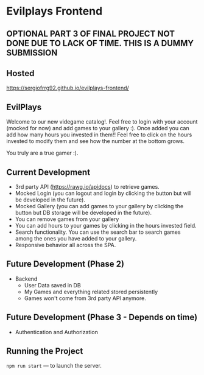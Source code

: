# Evilplays Frontend

## OPTIONAL PART 3 OF FINAL PROJECT NOT DONE DUE TO LACK OF TIME. THIS IS A DUMMY SUBMISSION

## Hosted 

https://sergiofrrg92.github.io/evilplays-frontend/
  
## EvilPlays

Welcome to our new videgame catalog!. Feel free to login with your account (mocked for now) and add games to your gallery :). Once added you can add how many hours you invested in them!! Feel free to click on the hours invested to modify them and see how the number at the bottom grows.

You truly are a true gamer :).

## Current Development

- 3rd party API (https://rawg.io/apidocs) to retrieve games.
- Mocked Login (you can logout and login by clicking the button but will be developed in the future).
- Mocked Gallery (you can add games to your gallery by clicking the button but DB storage will be developed in the future).
- You can remove games from your gallery
- You can add hours to your games by clicking in the hours invested field.
- Search functionality. You can use the search bar to search games among the ones you have added to your gallery.
- Responsive behavior all across the SPA.

## Future Development (Phase 2)

- Backend
  - User Data saved in DB
  - My Games and everything related stored persistently
  - Games won't come from 3rd party API anymore.

## Future Development (Phase 3 - Depends on time)

 - Authentication and Authorization


## Running the Project  
  
`npm run start` — to launch the server.  
  



